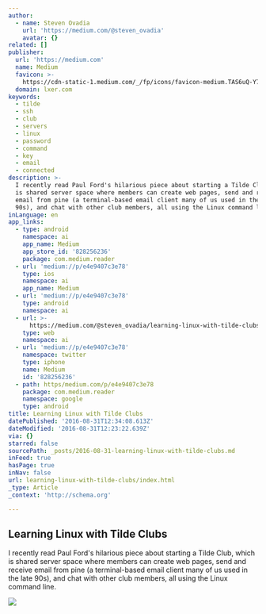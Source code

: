 ```yaml
---
author:
  - name: Steven Ovadia
    url: 'https://medium.com/@steven_ovadia'
    avatar: {}
related: []
publisher:
  url: 'https://medium.com'
  name: Medium
  favicon: >-
    https://cdn-static-1.medium.com/_/fp/icons/favicon-medium.TAS6uQ-Y7kcKgi0xjcYHXw.ico
  domain: lxer.com
keywords:
  - tilde
  - ssh
  - club
  - servers
  - linux
  - password
  - command
  - key
  - email
  - connected
description: >-
  I recently read Paul Ford's hilarious piece about starting a Tilde Club, which
  is shared server space where members can create web pages, send and receive
  email from pine (a terminal-based email client many of us used in the late
  90s), and chat with other club members, all using the Linux command line.
inLanguage: en
app_links:
  - type: android
    namespace: ai
    app_name: Medium
    app_store_id: '828256236'
    package: com.medium.reader
  - url: 'medium://p/e4e9407c3e78'
    type: ios
    namespace: ai
    app_name: Medium
  - url: 'medium://p/e4e9407c3e78'
    type: android
    namespace: ai
  - url: >-
      https://medium.com/@steven_ovadia/learning-linux-with-tilde-clubs-e4e9407c3e78
    type: web
    namespace: ai
  - url: 'medium://p/e4e9407c3e78'
    namespace: twitter
    type: iphone
    name: Medium
    id: '828256236'
  - path: https/medium.com/p/e4e9407c3e78
    package: com.medium.reader
    namespace: google
    type: android
title: Learning Linux with Tilde Clubs
datePublished: '2016-08-31T12:34:08.613Z'
dateModified: '2016-08-31T12:23:22.639Z'
via: {}
starred: false
sourcePath: _posts/2016-08-31-learning-linux-with-tilde-clubs.md
inFeed: true
hasPage: true
inNav: false
url: learning-linux-with-tilde-clubs/index.html
_type: Article
_context: 'http://schema.org'

---
```

<article style=""><h1>Learning Linux with Tilde Clubs</h1><p>I recently read Paul Ford's hilarious piece about starting a Tilde Club, which is shared server space where members can create web pages, send and receive email from pine (a terminal-based email client many of us used in the late 90s), and chat with other club members, all using the Linux command line.</p><img src="https://cdn-images-1.medium.com/max/800/1*whb0mBr2tg4npoRpsUuPyw.gif" /></article>